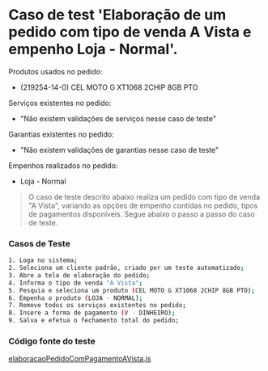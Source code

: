 # Caso de test 'Elaboração de um pedido com tipo de venda A Vista  e empenho Loja - Normal'.
Produtos usados no pedido:

  - (219254-14-0) CEL MOTO G XT1068 2CHIP 8GB PTO

Serviços existentes no pedido:

  - "Não existem validações de serviços nesse caso de teste"

Garantias existentes no pedido:

  - "Não existem validações de garantias nesse caso de teste"

Empenhos realizados no pedido:

  - Loja - Normal

> O caso de teste descrito abaixo realiza um pedido com tipo de venda "A Vista", variando as opções de empenho contidas no pedido, tipos de pagamentos disponíveis. Segue abaixo o passo a passo do caso de teste.

### Casos de Teste
```sh
1. Loga no sistema;
2. Seleciona um cliente padrão, criado por um teste automatizado;
3. Abre a tela de elaboração do pedido;
4. Informa o tipo de venda "A Vista";
5. Pesquia e seleciona um produto (CEL MOTO G XT1068 2CHIP 8GB PTO);
6. Empenha o produto (LOJA - NORMAL);
7. Remove todos os serviços existentes no pedido;
8. Insere a forma de pagamento (V - DINHEIRO);
9. Salva e efetua o fechamento total do pedido;
```
### Código fonte do teste
[elaboracaoPedidoComPagamentoAVista.js](Testes/test/novos_testes/elaboracaoPedidoComPagamentoAVista.js)

